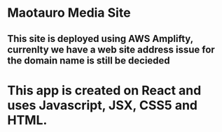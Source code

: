 # Maotauro Media Site


## This site is deployed using AWS Amplifty, currenlty we have a web site address issue for the domain name is still be decieded

# This app is created on React and uses Javascript, JSX, CSS5 and HTML.
